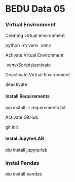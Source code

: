 # BEDU Data 05

### Virtual Environment

Creating virtual environment

python -m venv .venv


Activate Vrtual Environment

.venv\Scripts\activate

Deactivate Virtual Environment

deactivate

#### Install Requirements

pip install -r requirements.txt

Activate GitHub

git init


#### Instal JupyterLAB

pip install jupyterlab

### Instal Pandas

pip install pandas
